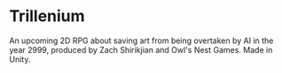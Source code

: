 # Trillenium
An upcoming 2D RPG about saving art from being overtaken by AI in the year 2999, produced by Zach Shirikjian and Owl's Nest Games. Made in Unity. 
